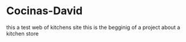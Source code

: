 # Cocinas-David
this a test web of kitchens site
this is the begginig of a project about a kitchen store
